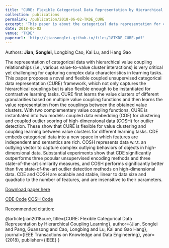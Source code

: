 ```yaml
---
title: "CURE: Flexible Categorical Data Representation by Hierarchical Coupling Learning"
collection: publications
permalink: /publication/2018-06-02-TKDE_CURE
excerpt: 'This paper is about the categorical data representation for clustering and outlier detection. Matlab code is available.'
date: 2018-06-02
venue: 'TKDE'
paperurl: 'http://jiansonglei.github.io/files/18TKDE_CURE.pdf'
---
```

Authors: **Jian, Songlei,** Longbing Cao, Kai Lu, and Hang Gao

The representation of categorical data with hierarchical value coupling relationships (i.e., various value-to-value cluster
interactions) is very critical yet challenging for capturing complex data characteristics in learning tasks. This paper proposes a novel
and flexible coupled unsupervised categorical data representation (CURE) framework, which not only captures the hierarchical
couplings but is also flexible enough to be instantiated for contrastive learning tasks. CURE first learns the value clusters of different
granularities based on multiple value coupling functions and then learns the value representation from the couplings between the
obtained value clusters. With two complementary value coupling functions, CURE is instantiated into two models: coupled data
embedding (CDE) for clustering and coupled outlier scoring of high-dimensional data (COSH) for outlier detection. These show that
CURE is flexible for value clustering and coupling learning between value clusters for different learning tasks. CDE embeds categorical
data into a new space in which features are independent and semantics are rich. COSH represents data w.r.t. an outlying vector to
capture complex outlying behaviors of objects in high-dimensional data. Substantial experiments show that CDE significantly
outperforms three popular unsupervised encoding methods and three state-of-the-art similarity measures, and COSH performs
significantly better than five state-of-the-art outlier detection methods on high-dimensional data. CDE and COSH are scalable and
stable, linear to data size and quadratic to the number of features, and are insensitive to their parameters.


[Download paper here](http://jiansonglei.github.io/files/18TKDE_CURE.pdf) 

[CDE Code](https://github.com/jiansonglei/CDE)
[COSH Code](https://github.com/jiansonglei/COSH)

Recommended citation:

@article{jian2018cure,
  title={CURE: Flexible Categorical Data Representation by Hierarchical Coupling Learning},
  author={Jian, Songlei and Pang, Guansong and Cao, Longbing and Lu, Kai and Gao Hang},
  journal={IEEE Transactions on Knowledge and Data Engineering},
  year={2018},
  publisher={IEEE}
  }